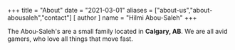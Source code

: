 +++
title = "About"
date = "2021-03-01"
aliases = ["about-us","about-abousaleh","contact"]
[ author ]
  name = "Hilmi Abou-Saleh"
+++

The Abou-Saleh's are a small family located in **Calgary, AB**. We are all avid gamers, who love all things that move fast. 
